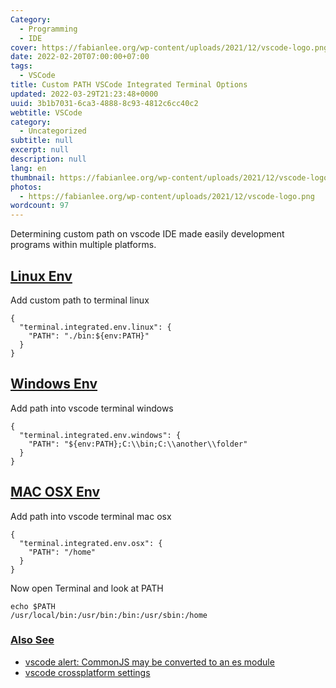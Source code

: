 ```yaml
---
Category:
  - Programming
  - IDE
cover: https://fabianlee.org/wp-content/uploads/2021/12/vscode-logo.png
date: 2022-02-20T07:00:00+07:00
tags:
  - VSCode
title: Custom PATH VSCode Integrated Terminal Options
updated: 2022-03-29T21:23:48+0000
uuid: 3b1b7031-6ca3-4888-8c93-4812c6cc40c2
webtitle: VSCode
category:
  - Uncategorized
subtitle: null
excerpt: null
description: null
lang: en
thumbnail: https://fabianlee.org/wp-content/uploads/2021/12/vscode-logo.png
photos:
  - https://fabianlee.org/wp-content/uploads/2021/12/vscode-logo.png
wordcount: 97
---
```


<p>Determining custom path on vscode IDE made easily development programs within multiple platforms.</p>
<h2 id="linux-env" tabindex="-1"><a class="header-anchor" href="#linux-env">Linux Env</a></h2>
<p>Add custom path to terminal linux</p>
<pre><code class="language-json">{
  &quot;terminal.integrated.env.linux&quot;: {
    &quot;PATH&quot;: &quot;./bin:${env:PATH}&quot;
  }
}
</code></pre>
<h2 id="windows-env" tabindex="-1"><a class="header-anchor" href="#windows-env">Windows Env</a></h2>
<p>Add path into vscode terminal windows</p>
<pre><code class="language-json">{
  &quot;terminal.integrated.env.windows&quot;: {
    &quot;PATH&quot;: &quot;${env:PATH};C:\\bin;C:\\another\\folder&quot;
  }
}
</code></pre>
<h2 id="mac-osx-env" tabindex="-1"><a class="header-anchor" href="#mac-osx-env">MAC OSX Env</a></h2>
<p>Add path into vscode terminal mac osx</p>
<pre><code class="language-json">{
  &quot;terminal.integrated.env.osx&quot;: {
    &quot;PATH&quot;: &quot;/home&quot;
  }
}
</code></pre>
<p>Now open Terminal and look at PATH</p>
<pre><code class="language-shell">echo $PATH
/usr/local/bin:/usr/bin:/bin:/usr/sbin:/home
</code></pre>
<h3 id="also-see" tabindex="-1"><a class="header-anchor" href="#also-see">Also See</a></h3>
<ul>
<li><a href="/2022/03/26/file-is-a-commonjs-module-it-may-be-converted-to-an-es-module.html">vscode alert: CommonJS may be converted to an es module</a></li>
<li><a href="/p/search.html?q=vscode+crossplatform+setting">vscode crossplatform settings</a></li>
</ul>
